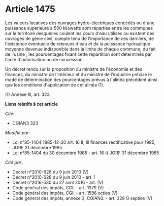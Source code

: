 # Article 1475

Les valeurs locatives des ouvrages hydro-électriques concédés ou d'une puissance supérieure à 500 kilowatts sont réparties
entre les communes sur le territoire desquelles coulent les cours d'eau utilisés ou existent des ouvrages de génie civil,
compte tenu de l'importance de ces derniers, de l'existence éventuelle de retenues d'eau et de la puissance hydraulique
moyenne devenue indisponible dans la limite de chaque commune, du fait de l'usine ; les pourcentages fixant cette répartition
sont déterminés par l'acte d'autorisation ou de concession.

Un décret rendu sur la proposition du ministre de l'économie et des finances, du ministre de l'intérieur et du ministre de
l'industrie précise le mode de détermination des pourcentages prévus à l'alinéa précédent ainsi que les conditions
d'application de cet alinéa (1).

(1) Annexe III, art. 323.

**Liens relatifs à cet article**

_Cite_:

  - CGIAN3 323

_Modifié par_:

  - Loi n°85-1404 1985-12-30 art. 16 II, III finances rectificative pour 1985, JORF 31 décembre 1985
  - Loi n°85-1404 du 30 décembre 1985 - art. 16 () JORF 31 décembre 1985

_Cité par_:

  - Décret n°2010-628 du 9 juin 2010 (V)
  - Décret n°2010-628 du 9 juin 2010 - art. 1
  - Décret n°2016-530 du 27 avril 2016 - art. (V)
  - Code général des impôts, CGI. - art. 1379 (V)
  - Code général des impôts, CGI. - art. 1586 octies (V)
  - Code général des impôts, annexe 3, CGIAN3. - art. 328 G septies (V)
